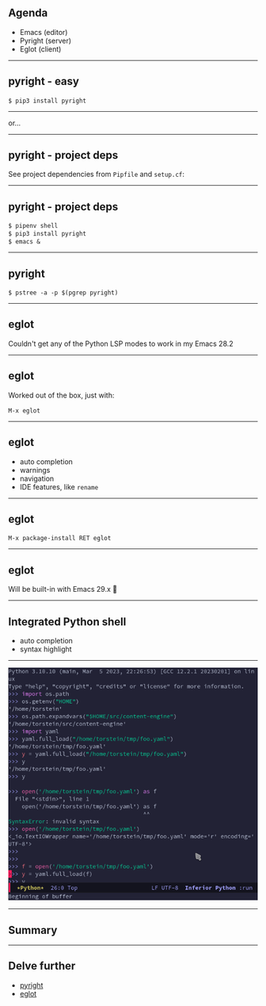 
## Agenda

- Emacs (editor)
- Pyright (server)
- Eglot (client)

---

## pyright - easy

```text
$ pip3 install pyright
```

---

or...

---

## pyright - project deps

See project dependencies from `Pipfile` and `setup.cf`:

---

## pyright - project deps

```text
$ pipenv shell
$ pip3 install pyright
$ emacs &
```

---

## pyright

```text
$ pstree -a -p $(pgrep pyright)
```

---

## eglot

Couldn't get any of the Python LSP modes to work in my Emacs 28.2

---

## eglot

Worked out of the box, just with:

```text
M-x eglot
```

---

## eglot

- auto completion
- warnings
- navigation
- IDE features, like `rename`

---

## eglot

```
M-x package-install RET eglot
```

---

## eglot 

Will be built-in with Emacs 29.x 🎉

---

## Integrated Python shell 

- auto completion
- syntax highlight

---

<img
  class="centered"
  src="emacs-python-shell.png"
  alt="python shell in emacs"
/>


---

## Summary

---

## Delve further

- [pyright](https://pypi.org/project/pyright/)
- [eglot](https://github.com/joaotavora/eglot)
